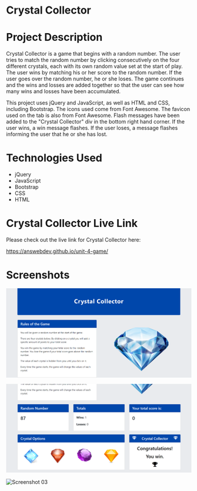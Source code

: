 # Crystal Collector

# Project Description

Crystal Collector is a game that begins with a random number. The user tries to match the random number by clicking consecutively on the four different crystals, each with its own random value set at the start of play. The user wins by matching his or her score to the random number. If the user goes over the random number, he or she loses. The game continues and the wins and losses are added together so that the user can see how many wins and losses have been accumulated.

This project uses jQuery and JavaScript, as well as HTML and CSS, including Bootstrap. The icons used come from Font Awesome. The favicon used on the tab is also from Font Awesome. Flash messages have been added to the "Crystal Collector" div in the bottom right hand corner. If the user wins, a win message flashes. If the user loses, a message flashes informing the user that he or she has lost.

# Technologies Used

* jQuery
* JavaScript
* Bootstrap
* CSS
* HTML

# Crystal Collector Live Link

Please check out the live link for Crystal Collector here:

https://answebdev.github.io/unit-4-game/

# Screenshots

![Screenshot 01](screenshots/crystalCollector_screenshot01.png "Crystal Collector")

![Screenshot 02](screenshots/crystalCollector_screenshot02.png "Congratulations!")

![Screenshot 03](screenshots/triviaGameDemo.gif "Demo")
